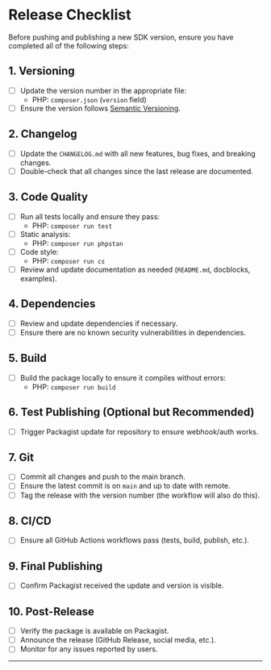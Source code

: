 # Release Checklist

Before pushing and publishing a new SDK version, ensure you have completed all of the following steps:

## 1. Versioning
- [ ] Update the version number in the appropriate file:
  - PHP: `composer.json` (`version` field)
- [ ] Ensure the version follows [Semantic Versioning](https://semver.org/).

## 2. Changelog
- [ ] Update the `CHANGELOG.md` with all new features, bug fixes, and breaking changes.
- [ ] Double-check that all changes since the last release are documented.

## 3. Code Quality
- [ ] Run all tests locally and ensure they pass:
  - PHP: `composer run test`
- [ ] Static analysis:
  - PHP: `composer run phpstan`
- [ ] Code style:
  - PHP: `composer run cs`
- [ ] Review and update documentation as needed (`README.md`, docblocks, examples).

## 4. Dependencies
- [ ] Review and update dependencies if necessary.
- [ ] Ensure there are no known security vulnerabilities in dependencies.

## 5. Build
- [ ] Build the package locally to ensure it compiles without errors:
  - PHP: `composer run build`

## 6. Test Publishing (Optional but Recommended)
- [ ] Trigger Packagist update for repository to ensure webhook/auth works.

## 7. Git
- [ ] Commit all changes and push to the main branch.
- [ ] Ensure the latest commit is on `main` and up to date with remote.
- [ ] Tag the release with the version number (the workflow will also do this).

## 8. CI/CD
- [ ] Ensure all GitHub Actions workflows pass (tests, build, publish, etc.).

## 9. Final Publishing
- [ ] Confirm Packagist received the update and version is visible.

## 10. Post-Release
- [ ] Verify the package is available on Packagist.
- [ ] Announce the release (GitHub Release, social media, etc.).
- [ ] Monitor for any issues reported by users.

--- 